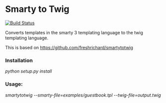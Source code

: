 Smarty to Twig
=====

[![Build Status](https://travis-ci.org/Osso/smartytotwig.svg?branch=master)](https://travis-ci.org/Osso/smartytotwig)

Converts templates in the smarty 3 templating language to the twig templating language.

This is based on https://github.com/freshrichard/smartytotwig


### Installation

_python setup.py install_

### Usage:

_smartytotwig --smarty-file=examples/guestbook.tpl --twig-file=output.twig_



